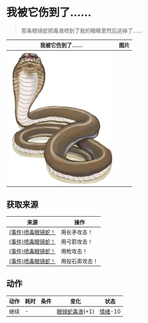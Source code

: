 # 我被它伤到了……  
> 那条眼镜蛇把毒液喷到了我的眼睛里然后逃掉了……  
  
  我被它伤到了……  |   图片   
 ----  |  ----:   
   |  ![](Sprite/SpittingCobra.png)   
  
## 获取来源  
来源  |  操作  
----  |  ----  
[(事件)喷毒眼镜蛇！](Event_CobraFight.md)  |  用长矛攻击！  
[(事件)喷毒眼镜蛇！](Event_CobraFight.md)  |  用弓箭攻击！  
[(事件)喷毒眼镜蛇！](Event_CobraFight.md)  |  用枪攻击！  
[(事件)喷毒眼镜蛇！](Event_CobraFight.md)  |  用投石索攻击！  
## 动作  
动作  |  耗时  |  条件  |  变化  |  状态  
----  |  ----  |  ----  |  ----  |  ----  
继续<br>  |  -  |    |  [眼镜蛇毒液](W_CobraSpit.md)(+1)<br>  |  [情绪](Morale.md)-10  
